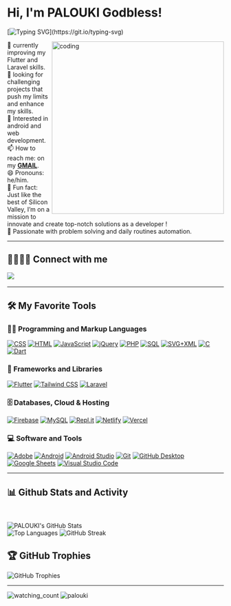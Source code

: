 # Hi, I'm PALOUKI Godbless!

[![Typing SVG](https://readme-typing-svg.demolab.com?font=Fira+Code&pause=1000&color=FFA500&width=435&lines=Welcome+on+my+github+!;I'm+a+passionate+developer,;Software+Engineering+Student%2C;Flutter+and+laravel+app+dev.)](https://git.io/typing-svg)

<img align="right" alt="coding" width="400" src="https://th.bing.com/th/id/R.b8621d221ed49bf3bf0abcb7e7efee87?rik=%2fVxsz46vZmIy9w&pid=ImgRaw&r=0"> 
🌱 currently improving my Flutter and Laravel skills. <br>
👯 looking for challenging projects that push my limits and enhance my skills.<br>
💬 Interested in android and web development.<br>
📫 How to reach me: on my <span><strong><a href="mailto:paloukigidbless39@gmail.com">GMAIL</a></strong></span>.  <br>
😄 Pronouns: he/him.<br>
🚀 Fun fact: Just like the best of Silicon Valley, I’m on a mission to innovate and create top-notch solutions as a developer !<br> 
👨‍ Passionate with problem solving and daily routines automation. <br> 

<hr/>
<summary><h2>🫱🏼‍🫲🏾 Connect with me</h2></summary>
<p align="left">
  <a href="mailto:paloukigidbless39@gmail.com"><img src="https://img.shields.io/badge/gmail-%23D14836.svg?&style=for-the-badge&logo=gmail&logoColor=white" /></a>&nbsp;&nbsp;&nbsp;&nbsp;
  <!--<a href="https://www.linkedin.com/in/godbless-palouki-1aa9812a0/"><img src="https://img.shields.io/badge/linkedin-%230077B5.svg?&style=for-the-badge&logo=linkedin&logoColor=white" /></a>&nbsp;&nbsp;&nbsp;&nbsp;-->
</p>

<hr/>

<summary><h2>🛠️ My Favorite Tools</h2></summary>


  <h3>👨‍💻 Programming and Markup Languages</h3>

 <p>
      <a href="https://github.com/search?q=user%3Atchindou+language%3Acss"><img alt="CSS" src="https://img.shields.io/badge/CSS-1572B6.svg?logo=css3&logoColor=white"></a>
      <a href="https://github.com/search?q=user%3Atchindou+language%3Ahtml"><img alt="HTML" src="https://img.shields.io/badge/HTML-E34F26.svg?logo=html5&logoColor=white"></a>
      <a href="https://github.com/search?q=user%3Atchindou+language%3Ajavascript"><img alt="JavaScript" src="https://img.shields.io/badge/JavaScript-F7DF1E.svg?logo=javascript&logoColor=black"></a>
     <a href="https://github.com/search?q=user%3Atchindou+language%3Ajquery"><img alt="jQuery" src="https://img.shields.io/badge/jquery-%230E76A8.svg?logo=jquery&logoColor=white"></a>
      <a href="https://github.com/search?q=user%3Atchindou+language%3Aphp"><img alt="PHP" src="https://img.shields.io/badge/PHP-777BB4.svg?logo=php&logoColor=white"></a>
      <a href="https://github.com/search?q=user%3Atchindou+language%3Asql"><img alt="SQL" src="https://custom-icon-badges.demolab.com/badge/SQL-025E8C.svg?logo=database&logoColor=white"></a>
      <a href="https://github.com/search?q=user%3Atchindou+language%3Asvg"><img alt="SVG+XML" src="https://img.shields.io/badge/SVG%2BXML-e0982c.svg?logo=svg&logoColor=white"></a>
      <a href="https://github.com/search?q=user%3Atchindou+language%3Ac"><img alt="C" src="https://img.shields.io/badge/c-%2300599C.svg?logo=c&logoColor=white"></a>
      <a href="https://github.com/search?q=user%3Atchindou+language%3Adart"><img alt="Dart" src="https://img.shields.io/badge/dart-%230175C2.svg?logo=dart&logoColor=white""></a>
  </p>

  <h3>🧰 Frameworks and Libraries</h3>


  <p>
      <a href="#"><img alt="Flutter" src="https://img.shields.io/badge/Flutter-%2302569B.svg?logo=Flutter&logoColor=white"></a>
      <a href="#"><img alt="Tailwind CSS" src="https://img.shields.io/badge/tailwindcss-%2338B2AC.svg?logo=tailwind-css&logoColor=white"></a>
      <a href="#"><img alt="Laravel" src="https://img.shields.io/badge/laravel-%23FF2D20.svg?logo=laravel&logoColor=white"></a>
      <!--<a href="#"><img alt="Wordpress" src="https://img.shields.io/badge/Wordpress-21759B?logo=wordpress&logoColor=white"></a>-->
  </p>
  

  <h3>🗄️ Databases, Cloud & Hosting</h3>

  <p>
      <a href="#"><img alt="Firebase" src="https://img.shields.io/badge/Firebase-039BE5?logo=Firebase&logoColor=white"></a>
      <a href="#"><img alt="MySQL" src="https://img.shields.io/badge/MySQL-00f.svg?logo=mysql&logoColor=white"></a>
      <a href="#"><img alt="Repl.it" src="https://img.shields.io/badge/Repl.it-0D101E.svg?logo=Replit&logoColor=white"></a>
      <a href="#"><img alt="Netlify" src="https://img.shields.io/badge/netlify-%23000000.svg?logo=netlify&logoColor=#00C7B7"></a>
      <a href="#"><img alt="Vercel" src="https://img.shields.io/badge/vercel-%23000000.svg?logo=vercel&logoColor=white"></a>
  </p>


<h3>💻 Software and Tools</h3>
  <p>
      <a href="#"><img alt="Adobe" src="https://img.shields.io/badge/Adobe-FF0000.svg?logo=adobe&logoColor=white"></a>
      <a href="#"><img alt="Android" src="https://img.shields.io/badge/Android-3DDC84?logo=android&logoColor=white"></a>
      <a href="#"><img alt="Android Studio" src="https://img.shields.io/badge/Android%20Studio-008678.svg?logo=android-studio&logoColor=white"></a>
      <!--<a href="#"><img alt="Discord" src="https://img.shields.io/badge/-Discord-5865F2.svg?logo=discord&logoColor=white"></a>-->
      <a href="#"><img alt="Git" src="https://img.shields.io/badge/Git-F05033.svg?logo=git&logoColor=white"></a>
      <a href="#"><img alt="GitHub Desktop" src="https://img.shields.io/badge/GitHub%20Desktop-8034A9.svg?logo=github&logoColor=white"></a>
      <a href="#"><img alt="Google Sheets" src="https://img.shields.io/badge/Sheets-34A853.svg?logo=google%20sheets&logoColor=white"></a>
      <!--<a href="#"><img alt="VS Code" src="https://img.shields.io/badge/VS%20Code%20Insiders-35b393.svg?logo=visual-studio-code&logoColor=white"></a>-->
      <a href="#"><img alt="Visual Studio Code" src="https://img.shields.io/badge/Visual%20Studio%20Code-0078d7.svg?logo=visual-studio-code&logoColor=white"></a>
  </p>

<hr/>

<summary><h2>📊 Github Stats and Activity</h2></summary> 
  <br/>
<p>

![PALOUKI's GitHub Stats](https://github-readme-stats.vercel.app/api?username=PALOUKI&show_icons=true&theme=radical)  
![Top Languages](https://github-readme-stats.vercel.app/api/top-langs/?username=PALOUKI&theme=radical)
![GitHub Streak](https://github-readme-streak-stats.herokuapp.com/?user=PALOUKI&show_icons=true&theme=radical)



## 🏆 GitHub Trophies
![GitHub Trophies](https://github-profile-trophy.vercel.app/?username=PALOUKI&theme=radical)
       
</p>


<hr/>
<img src="https://widgetbite.com/stats/palouki" alt="watching_count" /> <img src="https://komarev.com/ghpvc/?username=PALOUKI" alt="palouki"> 


<!--You can check out my [portfolio here](https://your-portfolio-link).-->
